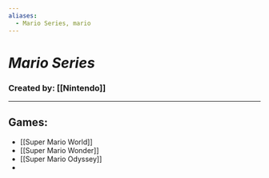 ```yaml
---
aliases:
  - Mario Series, mario
---
```


# _Mario Series_

### Created by: [[Nintendo]]

---

## Games:
* [[Super Mario World]]
* [[Super Mario Wonder]]
* [[Super Mario Odyssey]]
* 